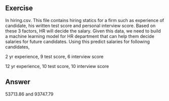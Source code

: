 ## Exercise

In hiring.csv. This file contains hiring statics for a firm such as experience of candidate, his written test score and personal interview score. Based on these 3 factors, HR will decide the salary. Given this data, we need to build a machine learning model for HR department that can help them decide salaries for future candidates. Using this predict salaries for following candidates,

2 yr experience, 9 test score, 6 interview score

12 yr experience, 10 test score, 10 interview score

## Answer

53713.86 and 93747.79
